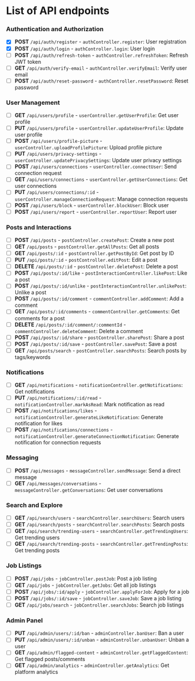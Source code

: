 # List of API endpoints

### Authentication and Authorization

- [x] **POST** `/api/auth/register` - `authController.register`: User registration
- [x] **POST** `/api/auth/login` - `authController.login`: User login
- [ ] **POST** `/api/auth/refresh-token` - `authController.refreshToken`: Refresh JWT token
- [ ] **GET** `/api/auth/verify-email` - `authController.verifyEmail`: Verify user email
- [ ] **POST** `/api/auth/reset-password` - `authController.resetPassword`: Reset password

### User Management

- [ ] **GET** `/api/users/profile` - `userController.getUserProfile`: Get user profile
- [ ] **PUT** `/api/users/profile` - `userController.updateUserProfile`: Update user profile
- [ ] **POST** `/api/users/profile-picture` - `userController.uploadProfilePicture`: Upload profile picture
- [ ] **PUT** `/api/users/privacy-settings` - `userController.updatePrivacySettings`: Update user privacy settings
- [ ] **POST** `/api/users/connections` - `userController.connectUser`: Send connection request
- [ ] **GET** `/api/users/connections` - `userController.getUserConnections`: Get user connections
- [ ] **PUT** `/api/users/connections/:id` - `userController.manageConnectionRequest`: Manage connection requests
- [ ] **POST** `/api/users/block` - `userController.blockUser`: Block user
- [ ] **POST** `/api/users/report` - `userController.reportUser`: Report user

### Posts and Interactions

- [ ] **POST** `/api/posts` - `postController.createPost`: Create a new post
- [ ] **GET** `/api/posts` - `postController.getAllPosts`: Get all posts
- [ ] **GET** `/api/posts/:id` - `postController.getPostById`: Get post by ID
- [ ] **PUT** `/api/posts/:id` - `postController.editPost`: Edit a post
- [ ] **DELETE** `/api/posts/:id` - `postController.deletePost`: Delete a post
- [ ] **POST** `/api/posts/:id/like` - `postInteractionController.likePost`: Like a post
- [ ] **POST** `/api/posts/:id/unlike` - `postInteractionController.unlikePost`: Unlike a post
- [ ] **POST** `/api/posts/:id/comment` - `commentController.addComment`: Add a comment
- [ ] **GET** `/api/posts/:id/comments` - `commentController.getComments`: Get comments for a post
- [ ] **DELETE** `/api/posts/:id/comment/:commentId` - `commentController.deleteComment`: Delete a comment
- [ ] **POST** `/api/posts/:id/share` - `postController.sharePost`: Share a post
- [ ] **POST** `/api/posts/:id/save` - `postController.savePost`: Save a post
- [ ] **GET** `/api/posts/search` - `postController.searchPosts`: Search posts by tags/keywords

### Notifications

- [ ] **GET** `/api/notifications` - `notificationController.getNotifications`: Get notifications
- [ ] **PUT** `/api/notifications/:id/read` - `notificationController.markAsRead`: Mark notification as read
- [ ] **POST** `/api/notifications/likes` - `notificationController.generateLikeNotification`: Generate notification for likes
- [ ] **POST** `/api/notifications/connections` - `notificationController.generateConnectionNotification`: Generate notification for connection requests

### Messaging

- [ ] **POST** `/api/messages` - `messageController.sendMessage`: Send a direct message
- [ ] **GET** `/api/messages/conversations` - `messageController.getConversations`: Get user conversations

### Search and Explore

- [ ] **GET** `/api/search/users` - `searchController.searchUsers`: Search users
- [ ] **GET** `/api/search/posts` - `searchController.searchPosts`: Search posts
- [ ] **GET** `/api/search/trending-users` - `searchController.getTrendingUsers`: Get trending users
- [ ] **GET** `/api/search/trending-posts` - `searchController.getTrendingPosts`: Get trending posts

### Job Listings

- [ ] **POST** `/api/jobs` - `jobController.postJob`: Post a job listing
- [ ] **GET** `/api/jobs` - `jobController.getJobs`: Get all job listings
- [ ] **POST** `/api/jobs/:id/apply` - `jobController.applyForJob`: Apply for a job
- [ ] **POST** `/api/jobs/:id/save` - `jobController.saveJob`: Save a job listing
- [ ] **GET** `/api/jobs/search` - `jobController.searchJobs`: Search job listings

### Admin Panel

- [ ] **PUT** `/api/admin/users/:id/ban` - `adminController.banUser`: Ban a user
- [ ] **PUT** `/api/admin/users/:id/unban` - `adminController.unbanUser`: Unban a user
- [ ] **GET** `/api/admin/flagged-content` - `adminController.getFlaggedContent`: Get flagged posts/comments
- [ ] **GET** `/api/admin/analytics` - `adminController.getAnalytics`: Get platform analytics
